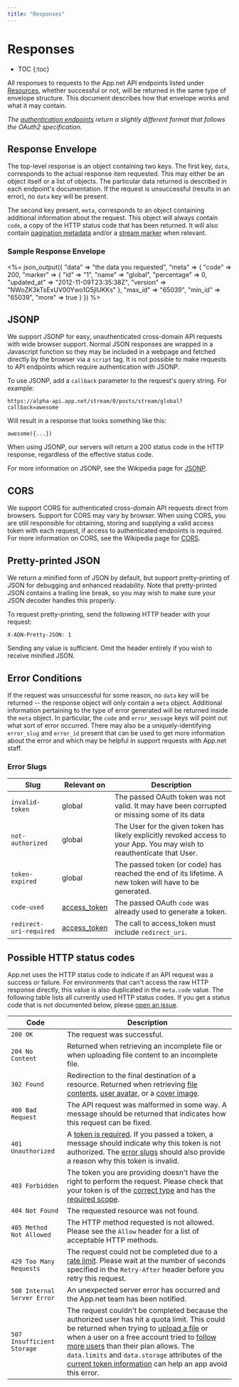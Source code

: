 ```yaml
---
title: "Responses"
---
```


# Responses

* TOC
{:toc}

All responses to requests to the App.net API endpoints listed under [Resources](/reference/resources/), whether successful or not, will be returned in the same type of envelope structure. This document describes how that envelope works and what it may contain.

*The [authentication endpoints](/reference/authentication) return a slightly different format that follows the OAuth2 specification.*

## Response Envelope

The top-level response is an object containing two keys. The first key, `data`, corresponds to the actual response item requested. This may either be an object itself or a list of objects. The particular data returned is described in each endpoint's documentation. If the request is unsuccessful (results in an error), no `data` key will be present.

The second key present, `meta`, corresponds to an object containing additional information about the request. This object will always contain `code`, a copy of the HTTP status code that has been returned. It will also contain [pagination metadata](/reference/make-request/pagination/#response-metadata) and/or a [stream marker](/reference/resources/stream-marker/) when relevant.

### Sample Response Envelope
<%= json_output({
    "data" => "the data you requested",
    "meta" => {
        "code" => 200,
        "marker" => {
            "id" => "1",
            "name" => "global",
            "percentage" => 0,
            "updated_at" => "2012-11-09T23:35:38Z",
            "version" => "NWoZK3kTsExUV00Ywo1G5jlUKKs"
        },
        "max_id" => "65039",
        "min_id" => "65039",
        "more" => true
    }
}) %>

## JSONP

We support JSONP for easy, unauthenticated cross-domain API requests with wide browser support. Normal JSON responses are wrapped in a Javascript function so they may be included in a webpage and fetched directly by the browser via a `script` tag. It is not possible to make requests to API endpoints which require authentication with JSONP.

To use JSONP, add a `callback` parameter to the request's query string. For example:

    https://alpha-api.app.net/stream/0/posts/stream/global?callback=awesome

Will result in a response that looks something like this:

    awesome({...})

When using JSONP, our servers will return a 200 status code in the HTTP response, regardless of the effective status code.

For more information on JSONP, see the Wikipedia page for [JSONP](http://en.wikipedia.org/wiki/JSONP).

## CORS

We support CORS for authenticated cross-domain API requests direct from browsers. Support for CORS may vary by browser. When using CORS, you are still responsible for obtaining, storing and supplying a valid access token with each request, if access to authenticated endpoints is required. For more information on CORS, see the Wikipedia page for [CORS](http://en.wikipedia.org/wiki/Cross-origin_resource_sharing).

## Pretty-printed JSON

We return a minified form of JSON by default, but support pretty-printing of JSON for debugging and enhanced readability. Note that pretty-printed JSON contains a trailing line break, so you may wish to make sure your JSON decoder handles this properly.

To request pretty-printing, send the following HTTP header with your request:

    X-ADN-Pretty-JSON: 1

Sending any value is sufficient. Omit the header entirely if you wish to receive minified JSON.

## Error Conditions

If the request was unsuccessful for some reason, no `data` key will be returned -- the response object will only contain a `meta` object. Additional information pertaining to the type of error generated will be returned inside the `meta` object. In particular, the `code` and `error_message` keys will point out what sort of error occurred. There may also be a uniquely-identifying `error_slug` and `error_id` present that can be used to get more information about the error and which may be helpful in support requests with App.net staff.

### Error Slugs

<table class='table table-striped'>
    <thead>
        <tr>
            <th>Slug</th>
            <th>Relevant on</th>
            <th>Description</th>
        </tr>
    </thead>
    <tbody>
        <tr>
            <td><code>invalid-token</code></td>
            <td>global</td>
            <td>The passed OAuth token was not valid. It may have been corrupted or missing some of its data</td>
        </tr>
        <tr>
            <td><code>not-authorized</code></td>
            <td>global</td>
            <td>The User for the given token has likely explicitly revoked access to your App. You may wish to reauthenticate that User.</td>
        </tr>
        <tr>
            <td><code>token-expired</code></td>
            <td>global</td>
            <td>The passed token (or code) has reached the end of its lifetime. A new token will have to be generated.</td>
        </tr>
        <tr>
            <td><code>code-used</code></td>
            <td><a href="/reference/authentication/flows/web/">access_token</a></td>
            <td>The passed OAuth <code>code</code> was already used to generate a token.</td>
        </tr>
        <tr>
            <td><code>redirect-uri-required</code></td>
            <td><a href="/reference/authentication/flows/web/">access_token</a></td>
            <td>The call to access_token must include <code>redirect_uri</code>.</td>
        </tr>
    </tbody>
</table>

## Possible HTTP status codes

App.net uses the HTTP status code to indicate if an API request was a success or failure. For environments that can't access the raw HTTP response directly, this value is also duplicated in the `meta.code` value. The following table lists all currently used HTTP status codes. If you get a status code that is not documented below, please [open an issue](https://github.com/appdotnet/api-spec/issues).

<table class='table table-striped'>
    <thead>
        <tr>
            <th>Code</th>
            <th>Description</th>
        </tr>
    </thead>
    <tbody>
        <tr>
            <td><code>200 OK</code></td>
            <td>The request was successful.</td>
        </tr>
        <tr>
            <td><code>204 No Content</code></td>
            <td>Returned when retrieving an incomplete file or when uploading file content to an incomplete file.</td>
        </tr>
        <tr>
            <td><code>302 Found</code></td>
            <td>Redirection to the final destination of a resource. Returned when retrieving <a href="/reference/resources/file/content/#get-file-content">file contents</a>, <a href="/reference/resources/user/profile/#retrieve-a-users-avatar-image">user avatar</a>, or a <a href="/reference/resources/user/profile/#retrieve-a-users-cover-image">cover image</a>.</td>
        </tr>
        <tr>
            <td><code>400 Bad Request</code></td>
            <td>The API request was malformed in some way. A message should be returned that indicates how this request can be fixed.</td>
        </tr>
        <tr>
            <td><code>401 Unauthorized</code></td>
            <td>A <a href="/reference/authentication/#making-authenticated-api-requests">token is required</a>. If you passed a token, a message should indicate why this token is not authorized. The <a href="#error-slugs">error slugs</a> should also provide a reason why this token is invalid.</td>
        </tr>
        <tr>
            <td><code>403 Forbidden</code></td>
            <td>The token you are providing doesn't have the right to perform the request. Please check that your token is of the <a href="/reference/authentication/#what-kind-of-token-do-i-need">correct type</a> and has the <a href="/reference/authentication/#scopes">required scope</a>.</td>
        </tr>
        <tr>
            <td><code>404 Not Found</code></td>
            <td>The requested resource was not found.</td>
        </tr>
        <tr>
            <td><code>405 Method Not Allowed</code></td>
            <td>The HTTP method requested is not allowed. Please see the <code>Allow</code> header for a list of acceptable HTTP methods.</td>
        </tr>
        <tr>
            <td><code>429 Too Many Requests</code></td>
            <td>The request could not be completed due to a <a href="/reference/make-request/rate-limits/">rate limit</a>. Please wait at the number of seconds specified in the <code>Retry-After</code> header before you retry this request.</td>
        </tr>
        <tr>
            <td><code>500 Internal Server Error</code></td>
            <td>An unexpected server error has occurred and the App.net team has been notified.</td>
        </tr>
        <tr>
            <td><code>507 Insufficient Storage</code></td>
            <td>The request couldn't be completed because the authorized user has hit a quota limit. This could be returned when trying to <a href="/reference/resources/file/lifecycle/#create-a-file">upload a file</a> or when a user on a free account tried to <a href="/reference/resources/user/following/#follow-a-user">follow more users</a> than their plan allows. The <code>data.limits</code> and <code>data.storage</code> attributes of the <a href="/reference/resources/token/#retrieve-current-token">current token information</a> can help an app avoid this error.</td>
        </tr>
    </tbody>
</table>

